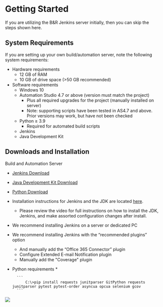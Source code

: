 # Getting Started

If you are utilizing the B&R Jenkins server initially, then you can skip the steps shown here. 

## System Requirements

If you are setting up your own build/automation server, note the following system requirements:

* Hardware requirements
    * 12 GB of RAM
    * 10 GB of drive space (>50 GB recommended)
* Software requirements
    * Windows 10
    * Automation Studio 4.7 or above (version must match the project)
        * Plus all required upgrades for the project (manually installed on server)
        * Note: supporting scripts have been tested in AS4.7 and above. Prior versions may work, but have not been checked
    * Python ≥ 3.9
      * Required for automated build scripts
    * Jenkins
    * Java Development Kit

## Downloads and Installation

Build and Automation Server

* [Jenkins Download](https://www.jenkins.io/download/)
* [Java Development Kit Download](https://adoptium.net/temurin/releases/?version=11)
* [Python Download](https://www.python.org/downloads/)
* Installation instructions for Jenkins and the JDK are located [here](https://www.jenkins.io/doc/book/installing/windows/).
    * Please review the video for full instructions on how to install the JDK, Jenkins, and make assorted configuration changes after install.
* We recommend installing Jenkins on a server or dedicated PC
* We recommend installing Jenkins with the “recommended plugins” option
    * And manually add the “Office 365 Connector” plugin
    * Configure Extended E-mail Notification plugin
    * Manually add the "Coverage" plugin
* Python requirements
    * 

        ```
            C:\>pip install requests junitparser GitPython requests junitparser pytest pytest-order asyncua opcua selenium gcov
        ```
![](img%5CAutomation%20and%20Build%20Server6.png)

